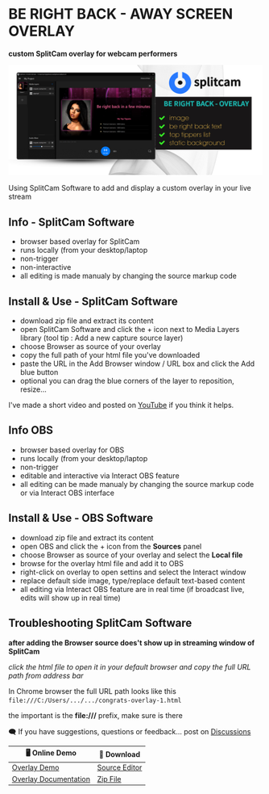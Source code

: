 # BE RIGHT BACK - AWAY SCREEN OVERLAY

**custom SplitCam overlay for webcam performers**

![Cover](https://raw.githubusercontent.com/cssmfc/camgirl-splitcam/main/assets/img/cover_berightback_camgirlcloud-splitcam.jpg)

Using SplitCam Software to add and display a custom overlay in your live stream

## Info - SplitCam Software
 - browser based overlay for SplitCam
 - runs locally (from your desktop/laptop
 - non-trigger
 - non-interactive
 - all editing is made manualy by changing the source markup code

## Install & Use - SplitCam Software
 * download zip file and extract its content
 * open SplitCam Software and click the + icon next to Media Layers library (tool tip : Add a new capture source layer)
 * choose Browser as source of your overlay
 * copy the full path of your html file you've downloaded
 * paste the URL in the Add Browser window / URL box and click the Add blue button
 * optional you can drag the blue corners of the layer to reposition, resize...
 
I've made a short video and posted on [YouTube](https://www.youtube.com/watch?v=EGZOeD3CvBg) if you think it helps.


## Info OBS
 - browser based overlay for OBS
 - runs locally (from your desktop/laptop
 - non-trigger
 - editable and interactive via Interact OBS feature
 - all editing can be made manualy by changing the source markup code or via Interact OBS interface
 
 
## Install & Use - OBS Software
 * download zip file and extract its content
 * open OBS and click the + icon from the **Sources** panel
 * choose Browser as source of your overlay and select the **Local file**
 * browse for the overlay html file and add it to OBS
 * right-click on overlay to open settins and select the Interact window
 * replace default side image, type/replace default text-based content
 * all editing via Interact OBS feature are in real time (if broadcast live, edits will show up in real time) 

## Troubleshooting SplitCam Software
**after adding the Browser source does't show up in streaming window of SplitCam**

*click the html file to open it in your default browser and copy the full URL path from address bar*

In Chrome browser the full URL path looks like this
`file:///C:/Users/.../.../congrats-overlay-1.html`

the important is the **file:///** prefix, make sure is there






:left_speech_bubble: If you have suggestions, questions or feedback... post on [Discussions](https://github.com/cssmfc/camgirl-splitcam/discussions)

:desktop_computer: Online Demo | :open_file_folder: Download
------------ | -------------
[Overlay Demo](https://cssmfc.github.io/camgirl-splitcam/demos/be-right-back-overlay/be-right-back-splitcam-overlay.html) | [Source Editor](https://cssmfc.github.io/camgirl-splitcam/demos/be-right-back-overlay/Source-Editor-Tool.html)
[Overlay Documentation](https://cssmfc.github.io/camgirl-splitcam/demos/be-right-back-overlay/overlay-install.html) | [Zip File](https://cssmfc.github.io/camgirl-splitcam/demos/be-right-back-overlay/be-right-back-overlay.zip)